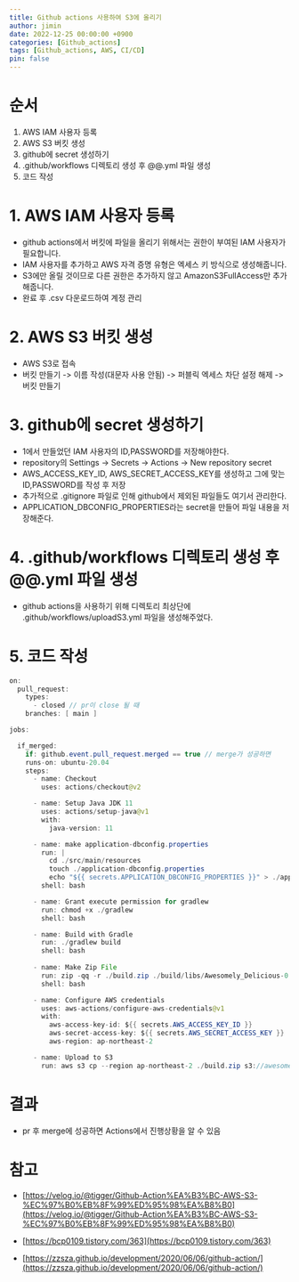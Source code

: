 ```yaml
---
title: Github actions 사용하여 S3에 올리기
author: jimin
date: 2022-12-25 00:00:00 +0900
categories: [Github_actions]
tags: [Github_actions, AWS, CI/CD]
pin: false
---
```


# 순서

 1. AWS IAM 사용자 등록
 2. AWS S3 버킷 생성
 3. github에 secret 생성하기
 4. .github/workflows 디렉토리 생성 후 @@.yml 파일 생성
 5. 코드 작성


# 1. AWS IAM 사용자 등록
 - github actions에서 버킷에 파일을 올리기 위해서는 권한이 부여된 IAM 사용자가 필요합니다.
 - IAM 사용자를 추가하고 AWS 자격 증명 유형은 엑세스 키 방식으로 생성해줍니다.
 - S3에만 올릴 것이므로 다른 권한은 추가하지 않고 AmazonS3FullAccess만 추가해줍니다.
 - 완료 후 .csv 다운로드하여 계정 관리

# 2. AWS S3 버킷 생성
 - AWS S3로 접속
 - 버킷 만들기 -> 이름 작성(대문자 사용 안됨) -> 퍼블릭 엑세스 차단 설정 해제 -> 버킷 만들기

# 3. github에 secret 생성하기
 - 1에서 만들었던 IAM 사용자의 ID,PASSWORD를 저장해야한다.
 - repository의 Settings -> Secrets -> Actions -> New repository secret
 - AWS_ACCESS_KEY_ID, AWS_SECRET_ACCESS_KEY를 생성하고 그에 맞는 ID,PASSWORD를 작성 후 저장
 - 추가적으로 .gitignore 파일로 인해 github에서 제외된 파일들도 여기서 관리한다.
 - APPLICATION_DBCONFIG_PROPERTIES라는 secret을 만들어 파일 내용을 저장해준다.


# 4. .github/workflows 디렉토리 생성 후 @@.yml 파일 생성
 - github actions을 사용하기 위해 디렉토리 최상단에 .github/workflows/uploadS3.yml 파일을 생성해주었다.

# 5. 코드 작성

```java
on:
  pull_request:
    types:
      - closed // pr이 close 될 때
    branches: [ main ]

jobs:

  if_merged:
    if: github.event.pull_request.merged == true // merge가 성공하면
    runs-on: ubuntu-20.04
    steps:
      - name: Checkout
        uses: actions/checkout@v2

      - name: Setup Java JDK 11
        uses: actions/setup-java@v1
        with:
          java-version: 11

      - name: make application-dbconfig.properties
        run: |
          cd ./src/main/resources
          touch ./application-dbconfig.properties
          echo "${{ secrets.APPLICATION_DBCONFIG_PROPERTIES }}" > ./application-dbconfig.properties
        shell: bash

      - name: Grant execute permission for gradlew
        run: chmod +x ./gradlew
        shell: bash

      - name: Build with Gradle
        run: ./gradlew build
        shell: bash
        
      - name: Make Zip File
        run: zip -qq -r ./build.zip ./build/libs/Awesomely_Delicious-0.0.1-SNAPSHOT.jar
        shell: bash

      - name: Configure AWS credentials
        uses: aws-actions/configure-aws-credentials@v1
        with:
          aws-access-key-id: ${{ secrets.AWS_ACCESS_KEY_ID }}
          aws-secret-access-key: ${{ secrets.AWS_SECRET_ACCESS_KEY }}
          aws-region: ap-northeast-2

      - name: Upload to S3
        run: aws s3 cp --region ap-northeast-2 ./build.zip s3://awesomelydelicious/build/build.zip
```

# 결과
 - pr 후 merge에 성공하면 Actions에서 진행상황을 알 수 있음

# 참고


 - [https://velog.io/@tigger/Github-Action%EA%B3%BC-AWS-S3-%EC%97%B0%EB%8F%99%ED%95%98%EA%B8%B0](https://velog.io/@tigger/Github-Action%EA%B3%BC-AWS-S3-%EC%97%B0%EB%8F%99%ED%95%98%EA%B8%B0)

 - [https://bcp0109.tistory.com/363](https://bcp0109.tistory.com/363)

 - [https://zzsza.github.io/development/2020/06/06/github-action/](https://zzsza.github.io/development/2020/06/06/github-action/)